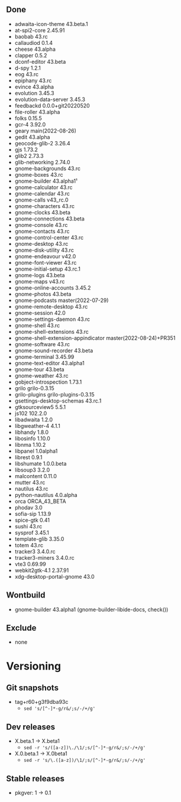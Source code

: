## Done
- adwaita-icon-theme 43.beta.1
- at-spi2-core 2.45.91
- baobab 43.rc
- callaudiod 0.1.4
- cheese 43.alpha
- clapper 0.5.2
- dconf-editor 43.beta
- d-spy 1.2.1
- eog 43.rc
- epiphany 43.rc
- evince 43.alpha
- evolution 3.45.3
- evolution-data-server 3.45.3
- feedbackd 0.0.0+git20220520
- file-roller 43.alpha
- folks 0.15.5
- gcr-4 3.92.0
- geary main(2022-08-26)
- gedit 43.alpha
- geocode-glib-2 3.26.4
- gjs 1.73.2
- glib2 2.73.3
- glib-networking 2.74.0
- gnome-backgrounds 43.rc
- gnome-boxes 43.rc
- gnome-builder 43.alpha1¹
- gnome-calculator 43.rc
- gnome-calendar 43.rc
- gnome-calls v43_rc.0
- gnome-characters 43.rc
- gnome-clocks 43.beta
- gnome-connections 43.beta
- gnome-console 43.rc
- gnome-contacts 43.rc
- gnome-control-center 43.rc
- gnome-desktop 43.rc
- gnome-disk-utility 43.rc
- gnome-endeavour v42.0
- gnome-font-viewer 43.rc
- gnome-initial-setup 43.rc.1
- gnome-logs 43.beta
- gnome-maps v43.rc
- gnome-online-accounts 3.45.2
- gnome-photos 43.beta
- gnome-podcasts master(2022-07-29)
- gnome-remote-desktop 43.rc
- gnome-session 42.0
- gnome-settings-daemon 43.rc
- gnome-shell 43.rc
- gnome-shell-extensions 43.rc
- gnome-shell-extension-appindicator master(2022-08-24)+PR351
- gnome-software 43.rc
- gnome-sound-recorder 43.beta
- gnome-terminal 3.45.99
- gnome-text-editor 43.alpha1
- gnome-tour 43.beta
- gnome-weather 43.rc
- gobject-introspection 1.73.1
- grilo grilo-0.3.15
- grilo-plugins grilo-plugins-0.3.15
- gsettings-desktop-schemas 43.rc.1
- gtksourceview5 5.5.1
- js102 102.2.0
- libadwaita 1.2.0
- libgweather-4 4.1.1
- libhandy 1.8.0
- libosinfo 1.10.0
- libnma 1.10.2
- libpanel 1.0alpha1
- librest 0.9.1
- libshumate 1.0.0.beta
- libsoup3 3.2.0
- malcontent 0.11.0
- mutter 43.rc
- nautilus 43.rc
- python-nautilus 4.0.alpha
- orca ORCA_43_BETA
- phodav 3.0
- sofia-sip 1.13.9
- spice-gtk 0.41
- sushi 43.rc
- sysprof 3.45.1
- template-glib 3.35.0
- totem 43.rc
- tracker3 3.4.0.rc
- tracker3-miners 3.4.0.rc
- vte3 0.69.99
- webkit2gtk-4.1 2.37.91
- xdg-desktop-portal-gnome 43.0

## Wontbuild
- gnome-builder 43.alpha1 (gnome-builder-libide-docs, check())

## Exclude
- none

# Versioning
## Git snapshots
* tag+r60+g3f9dba93c
  * `sed 's/[^-]*-g/r&/;s/-/+/g'`

## Dev releases
* X.beta.1 -> X.beta1
  * `sed -r 's/([a-z])\./\1/;s/[^-]*-g/r&/;s/-/+/g'`
* X.0.beta.1 -> X.0beta1
  * `sed -r 's/\.([a-z])/\1/;s/[^-]*-g/r&/;s/-/+/g'`

## Stable releases
* pkgver: 1 -> 0.1
